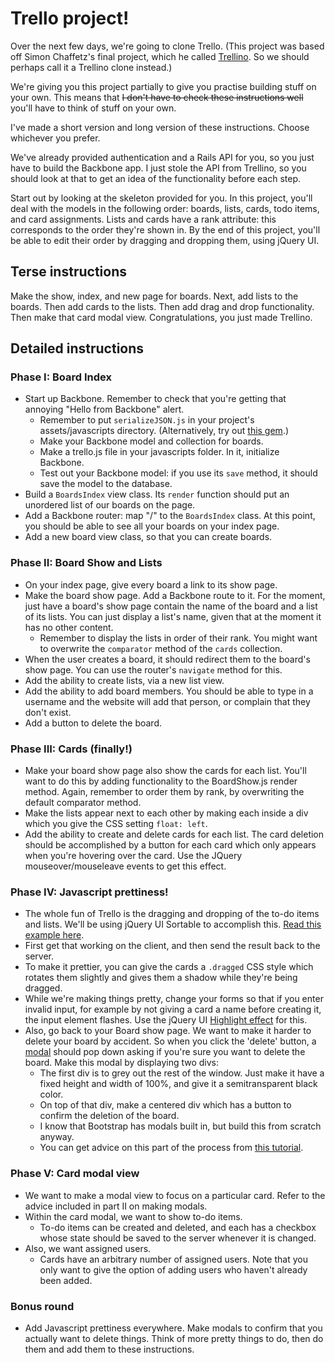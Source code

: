 # Trello project!

Over the next few days, we're going to clone Trello. (This project was based off Simon Chaffetz's final project, which he called [Trellino](http://trellino.herokuapp.com/). So we should perhaps call it a Trellino clone instead.)

We're giving you this project partially to give you practise building stuff on your own. This means that ~~I don't have to check these instructions well~~ you'll have to think of stuff on your own.

I've made a short version and long version of these instructions. Choose whichever you prefer.

We've already provided authentication and a Rails API for you, so you just have to build the Backbone app. I just stole the API from Trellino, so you should look at that to get an idea of the functionality before each step.

Start out by looking at the skeleton provided for you. In this project, you'll deal with the models in the following order: boards, lists, cards, todo items, and card assignments. Lists and cards have a rank attribute: this corresponds to the order they're shown in. By the end of this project, you'll be able to edit their order by dragging and dropping them, using jQuery UI.

## Terse instructions

Make the show, index, and new page for boards. Next, add lists to the boards. Then add cards to the lists. Then add drag and drop functionality. Then make that card modal view. Congratulations, you just made Trellino.


## Detailed instructions

### Phase I: Board Index

* Start up Backbone. Remember to check that you're getting that annoying "Hello from Backbone" alert.
  * Remember to put `serializeJSON.js` in your project's assets/javascripts directory. (Alternatively, try out [this gem](http://rubygems.org/gems/serialize_json-rails).)
  * Make your Backbone model and collection for boards.
  * Make a trello.js file in your javascripts folder. In it, initialize Backbone.
  * Test out your Backbone model: if you use its `save` method, it should save the model to the database.
* Build a `BoardsIndex` view class. Its `render` function should put an unordered list of our boards on the page.
* Add a Backbone router: map "/" to the `BoardsIndex` class. At this point, you should be able to see all your boards on your index page.
* Add a new board view class, so that you can create boards.

### Phase II: Board Show and Lists

* On your index page, give every board a link to its show page.
* Make the board show page. Add a Backbone route to it. For the moment, just have a board's show page contain the name of the board and a list of its lists. You can just display a list's name, given that at the moment it has no other content.
  * Remember to display the lists in order of their rank. You might want to overwrite the `comparator` method of the `cards` collection.
* When the user creates a board, it should redirect them to the board's show page. You can use the router's `navigate` method for this.
* Add the ability to create lists, via a new list view.
* Add the ability to add board members. You should be able to type in a username and the website will add that person, or complain that they don't exist.
* Add a button to delete the board.

### Phase III: Cards (finally!)

* Make your board show page also show the cards for each list. You'll want to do this by adding functionality to the BoardShow.js render method. Again, remember to order them by rank, by overwriting the default comparator method.
* Make the lists appear next to each other by making each inside a div which you give the CSS setting `float: left`.
* Add the ability to create and delete cards for each list. The card deletion should be accomplished by a button for each card which only appears when you're hovering over the card. Use the JQuery mouseover/mouseleave events to get this effect.

### Phase IV: Javascript prettiness!

* The whole fun of Trello is the dragging and dropping of the to-do items and lists. We'll be using jQuery UI Sortable to accomplish this. [Read this example here](http://stackoverflow.com/a/15635201).
* First get that working on the client, and then send the result back to the server.
* To make it prettier, you can give the cards a `.dragged` CSS style which rotates them slightly and gives them a shadow while they're being dragged.
* While we're making things pretty, change your forms so that if you enter invalid input, for example by not giving a card a name before creating it, the input element flashes. Use the jQuery UI [Highlight effect](https://api.jqueryui.com/highlight-effect/) for this.
* Also, go back to your Board show page. We want to make it harder to delete your board by accident. So when you click the 'delete' button, a [modal](http://getbootstrap.com/javascript/#modals) should pop down asking if you're sure you want to delete the board. Make this modal by displaying two divs:
  * The first div is to grey out the rest of the window. Just make it have a fixed height and width of 100%, and give it a semitransparent black color.
  * On top of that div, make a centered div which has a button to confirm the deletion of the board.
  * I know that Bootstrap has modals built in, but build this from scratch anyway.
  * You can get advice on this part of the process from [this tutorial](http://www.jacklmoore.com/notes/jquery-modal-tutorial/).

### Phase V: Card modal view

* We want to make a modal view to focus on a particular card. Refer to the advice included in part II on making modals.
* Within the card modal, we want to show to-do items.
  * To-do items can be created and deleted, and each has a checkbox whose state should be saved to the server whenever it is changed.
* Also, we want assigned users.
  * Cards have an arbitrary number of assigned users. Note that you only want to give the option of adding users who haven't already been added.

### Bonus round

* Add Javascript prettiness everywhere. Make modals to confirm that you actually want to delete things. Think of more pretty things to do, then do them and add them to these instructions.
